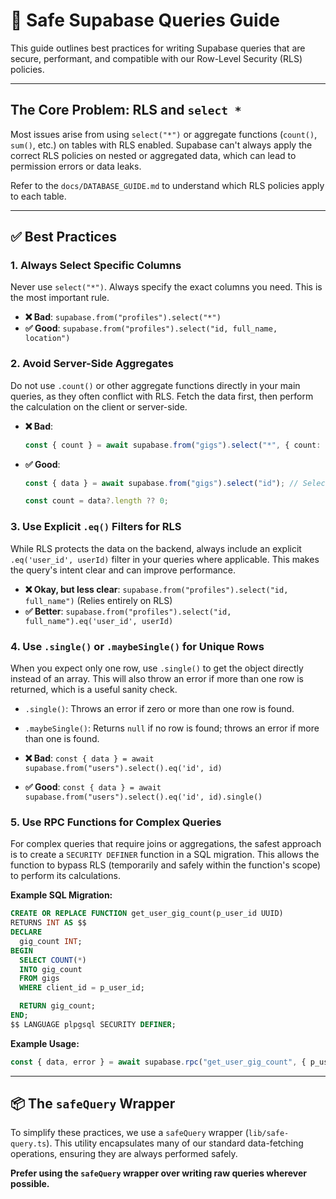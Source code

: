 # 📖 Safe Supabase Queries Guide

This guide outlines best practices for writing Supabase queries that are secure, performant, and compatible with our Row-Level Security (RLS) policies.

---

## The Core Problem: RLS and `select *`

Most issues arise from using `select("*")` or aggregate functions (`count()`, `sum()`, etc.) on tables with RLS enabled. Supabase can't always apply the correct RLS policies on nested or aggregated data, which can lead to permission errors or data leaks.

Refer to the `docs/DATABASE_GUIDE.md` to understand which RLS policies apply to each table.

---

## ✅ Best Practices

### 1. Always Select Specific Columns

Never use `select("*")`. Always specify the exact columns you need. This is the most important rule.

- **❌ Bad**: `supabase.from("profiles").select("*")`
- **✅ Good**: `supabase.from("profiles").select("id, full_name, location")`

### 2. Avoid Server-Side Aggregates

Do not use `.count()` or other aggregate functions directly in your main queries, as they often conflict with RLS. Fetch the data first, then perform the calculation on the client or server-side.

- **❌ Bad**:
  ```typescript
  const { count } = await supabase.from("gigs").select("*", { count: "exact", head: true });
  ```
- **✅ Good**:

  ```typescript
  const { data } = await supabase.from("gigs").select("id"); // Select a small, indexed column

  const count = data?.length ?? 0;
  ```

### 3. Use Explicit `.eq()` Filters for RLS

While RLS protects the data on the backend, always include an explicit `.eq('user_id', userId)` filter in your queries where applicable. This makes the query's intent clear and can improve performance.

- **❌ Okay, but less clear**: `supabase.from("profiles").select("id, full_name")` (Relies entirely on RLS)
- **✅ Better**: `supabase.from("profiles").select("id, full_name").eq('user_id', userId)`

### 4. Use `.single()` or `.maybeSingle()` for Unique Rows

When you expect only one row, use `.single()` to get the object directly instead of an array. This will also throw an error if more than one row is returned, which is a useful sanity check.

- `.single()`: Throws an error if zero or more than one row is found.
- `.maybeSingle()`: Returns `null` if no row is found; throws an error if more than one is found.

- **❌ Bad**: `const { data } = await supabase.from("users").select().eq('id', id)`
- **✅ Good**: `const { data } = await supabase.from("users").select().eq('id', id).single()`

### 5. Use RPC Functions for Complex Queries

For complex queries that require joins or aggregations, the safest approach is to create a `SECURITY DEFINER` function in a SQL migration. This allows the function to bypass RLS (temporarily and safely within the function's scope) to perform its calculations.

**Example SQL Migration:**

```sql
CREATE OR REPLACE FUNCTION get_user_gig_count(p_user_id UUID)
RETURNS INT AS $$
DECLARE
  gig_count INT;
BEGIN
  SELECT COUNT(*)
  INTO gig_count
  FROM gigs
  WHERE client_id = p_user_id;

  RETURN gig_count;
END;
$$ LANGUAGE plpgsql SECURITY DEFINER;
```

**Example Usage:**

```typescript
const { data, error } = await supabase.rpc("get_user_gig_count", { p_user_id: userId });
```

---

## 📦 The `safeQuery` Wrapper

To simplify these practices, we use a `safeQuery` wrapper (`lib/safe-query.ts`). This utility encapsulates many of our standard data-fetching operations, ensuring they are always performed safely.

**Prefer using the `safeQuery` wrapper over writing raw queries wherever possible.**
